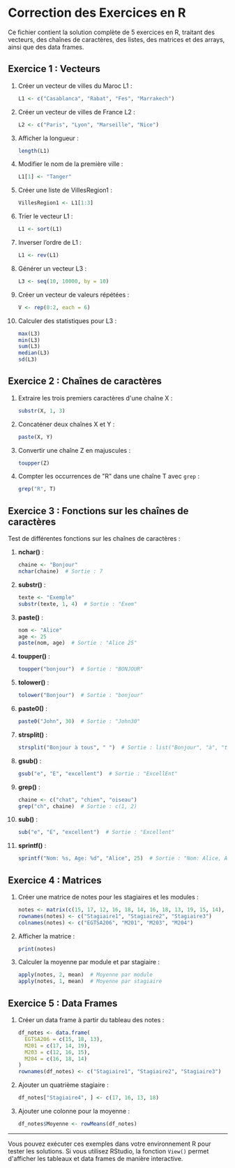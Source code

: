 # Correction des Exercices en R

Ce fichier contient la solution complète de 5 exercices en R, traitant des vecteurs, des chaînes de caractères, des listes, des matrices et des arrays, ainsi que des data frames.

## Exercice 1 : Vecteurs

1. Créer un vecteur de villes du Maroc L1 :
    ```r
    L1 <- c("Casablanca", "Rabat", "Fes", "Marrakech")
    ```
2. Créer un vecteur de villes de France L2 :
    ```r
    L2 <- c("Paris", "Lyon", "Marseille", "Nice")
    ```
3. Afficher la longueur :
    ```r
    length(L1)
    ```
4. Modifier le nom de la première ville :
    ```r
    L1[1] <- "Tanger"
    ```
5. Créer une liste de VillesRegion1 :
    ```r
    VillesRegion1 <- L1[1:3]
    ```
6. Trier le vecteur L1 :
    ```r
    L1 <- sort(L1)
    ```
7. Inverser l’ordre de L1 :
    ```r
    L1 <- rev(L1)
    ```
8. Générer un vecteur L3 :
    ```r
    L3 <- seq(10, 10000, by = 10)
    ```
9. Créer un vecteur de valeurs répétées :
    ```r
    V <- rep(0:2, each = 6)
    ```
10. Calculer des statistiques pour L3 :
    ```r
    max(L3)
    min(L3)
    sum(L3)
    median(L3)
    sd(L3)
    ```

## Exercice 2 : Chaînes de caractères

1. Extraire les trois premiers caractères d'une chaîne X :
    ```r
    substr(X, 1, 3)
    ```
2. Concaténer deux chaînes X et Y :
    ```r
    paste(X, Y)
    ```
3. Convertir une chaîne Z en majuscules :
    ```r
    toupper(Z)
    ```
4. Compter les occurrences de "R" dans une chaîne T avec `grep` :
    ```r
    grep("R", T)
    ```

## Exercice 3 : Fonctions sur les chaînes de caractères

Test de différentes fonctions sur les chaînes de caractères :

1. **nchar()** :
    ```r
    chaine <- "Bonjour"
    nchar(chaine)  # Sortie : 7
    ```
2. **substr()** :
    ```r
    texte <- "Exemple"
    substr(texte, 1, 4)  # Sortie : "Exem"
    ```
3. **paste()** :
    ```r
    nom <- "Alice"
    age <- 25
    paste(nom, age)  # Sortie : "Alice 25"
    ```
4. **toupper()** :
    ```r
    toupper("bonjour")  # Sortie : "BONJOUR"
    ```
5. **tolower()** :
    ```r
    tolower("Bonjour")  # Sortie : "bonjour"
    ```
6. **paste0()** :
    ```r
    paste0("John", 30)  # Sortie : "John30"
    ```
7. **strsplit()** :
    ```r
    strsplit("Bonjour à tous", " ")  # Sortie : list("Bonjour", "à", "tous")
    ```
8. **gsub()** :
    ```r
    gsub("e", "E", "excellent")  # Sortie : "ExcellEnt"
    ```
9. **grep()** :
    ```r
    chaine <- c("chat", "chien", "oiseau")
    grep("ch", chaine)  # Sortie : c(1, 2)
    ```
10. **sub()** :
    ```r
    sub("e", "E", "excellent")  # Sortie : "Excellent"
    ```
11. **sprintf()** :
    ```r
    sprintf("Nom: %s, Age: %d", "Alice", 25)  # Sortie : "Nom: Alice, Age: 25"
    ```

## Exercice 4 : Matrices

1. Créer une matrice de notes pour les stagiaires et les modules :
    ```r
    notes <- matrix(c(15, 17, 12, 16, 18, 14, 16, 18, 13, 19, 15, 14), nrow = 3, byrow = TRUE)
    rownames(notes) <- c("Stagiaire1", "Stagiaire2", "Stagiaire3")
    colnames(notes) <- c("EGTSA206", "M201", "M203", "M204")
    ```
2. Afficher la matrice :
    ```r
    print(notes)
    ```
3. Calculer la moyenne par module et par stagiaire :
    ```r
    apply(notes, 2, mean)  # Moyenne par module
    apply(notes, 1, mean)  # Moyenne par stagiaire
    ```

## Exercice 5 : Data Frames

1. Créer un data frame à partir du tableau des notes :
    ```r
    df_notes <- data.frame(
      EGTSA206 = c(15, 18, 13),
      M201 = c(17, 14, 19),
      M203 = c(12, 16, 15),
      M204 = c(16, 18, 14)
    )
    rownames(df_notes) <- c("Stagiaire1", "Stagiaire2", "Stagiaire3")
    ```
2. Ajouter un quatrième stagiaire :
    ```r
    df_notes["Stagiaire4", ] <- c(17, 16, 13, 18)
    ```
3. Ajouter une colonne pour la moyenne :
    ```r
    df_notes$Moyenne <- rowMeans(df_notes)
    ```

---

Vous pouvez exécuter ces exemples dans votre environnement R pour tester les solutions. Si vous utilisez RStudio, la fonction `View()` permet d'afficher les tableaux et data frames de manière interactive.
